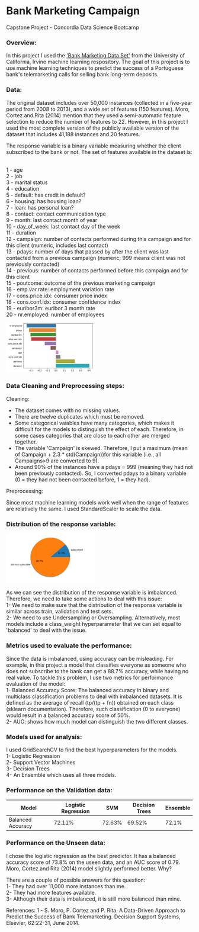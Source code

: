 # Bank Marketing Campaign

Capstone Project - Concordia Data Science Bootcamp

### Overview:

In this project I used the ['Bank Marketing Data Set'](https://archive.ics.uci.edu/ml/datasets/Bank+Marketing) from the University of California, Irvine machine learning respository. The goal of this project is to use machine learning techniques to predict the success of a Portuguese bank's telemarketing calls for selling bank long-term deposits.

### Data:

The original dataset includes over 50,000 instances (collected in a five-year period from 2008 to 2013), and a wide set of features (150 features). Moro, Cortez and Rita (2014) mention that they used a semi-automatic feature selection to reduce the number of features to 22. However, in this project I used the most complete version of the publicly available version of the dataset that includes 41,188 instances and 20 features.

The response variable is a binary variable measuring whether the client subscribed to the bank or not. The set of features available in the dataset is:

<br>1 - age 
<br>2 - job 
<br>3 - marital status
<br>4 - education 
<br>5 - default: has credit in default? 
<br>6 - housing: has housing loan? 
<br>7 - loan: has personal loan? 
<br>8 - contact: contact communication type 
<br>9 - month: last contact month of year 
<br>10 - day_of_week: last contact day of the week 
<br>11 - duration
<br>12 - campaign: number of contacts performed during this campaign and for this client (numeric, includes last contact)
<br>13 - pdays: number of days that passed by after the client was last contacted from a previous campaign (numeric; 999 means client was not previously contacted)
<br>14 - previous: number of contacts performed before this campaign and for this client
<br>15 - poutcome: outcome of the previous marketing campaign 
<br>16 - emp.var.rate: employment variation rate
<br>17 - cons.price.idx: consumer price index 
<br>18 - cons.conf.idx: consumer confidence index 
<br>19 - euribor3m: euribor 3 month rate 
<br>20 - nr.employed: number of employees

<img src="./assets/corr.png" style="max-width: 240px"/>

### Data Cleaning and Preprocessing steps:

Cleaning:

- The dataset comes with no missing values. 
- There are twelve duplicates which must be removed. 
- Some categorical vaiables have many categories, which makes it difficult for the models to distinguish the effect of each. Therefore, in some cases categories that are close to each other are merged together. 
- The variable 'Campaign' is skewed. Therefore, I put a maximum (mean of Campaign + 2.3 * std(Campaign))for this variable (i.e., all Campaigns>9 are converted to 9).
- Around 90% of the instances have a pdays = 999 (meaning they had not been previously contacted). So, I converted pdays to a binary variable (0 = they had not been contacted before, 1 = they had).

Preprocessing: 

Since most machine learning models work well when the range of features are relatively the same. I used StandardScaler to scale the data.

### Distribution of the response variable:

<img src="assets/distribution_y.png" style="max-width: 240px"/>

As we can see the distribution of the response variable is imbalanced. Therefore, we need to take some actions to deal with this issue:
<br>1- We need to make sure that the distribution of the response variable is similar across train, validation and test sets.
<br>2- We need to use Undersampling or Oversampling. Alternatively, most models include a class_weight hyperparameter that we can set equal to 'balanced' to deal with the issue.

### Metrics used to evaluate the performance:

Since the data is imbalanced, using accuracy can be misleading. For example, in this project a model that classifies everyone as someone who does not subscribe to the bank can get a 88.7% accuracy, while having no real value.
To tackle this problem, I use two metrics for performance evaluation of the model:
<br>1- Balanced Accuracy Score: The balanced accuracy in binary and multiclass classification problems to deal with imbalanced datasets. It is defined as the average of recall (tp/(tp + fn)) obtained on each class (sklearn documentation). Therefore, such classification (0 to everyone) would result in a balanced accuracy score of 50%.
<br>2- AUC: shows how much model can distinguish the two different classes.

### Models used for analysis:
I used GridSearchCV to find the best hyperparameters for the models.
<br>1- Logistic Regression
<br>2- Support Vector Machines
<br>3- Decision Trees
<br>4- An Ensemble which uses all three models. 

### Performance on the Validation data:
Model | Logistic Regression | SVM | Decision Trees | Ensemble 
--- | --- | --- | --- |--- 
Balanced Accuracy | 72.11% | 72.63% | 69.52% | 72.1%


### Performance on the Unseen data:
I chose the logistic regression as the best predictor. It has a balanced accuracy score of 73.8% on the useen data, and an AUC score of 0.79. 
Moro, Cortez and Rita (2014) model slightly performed better. Why?

There are a couple of possible answers for this question:
<br>1- They had over 11,000 more instances than me.
<br>2- They had more features available.
<br>3- Although their data is imbalanced, it is still more balanced than mine.


References:
1 - S. Moro, P. Cortez and P. Rita. A Data-Driven Approach to Predict the Success of Bank Telemarketing. Decision Support Systems, Elsevier, 62:22-31, June 2014.






